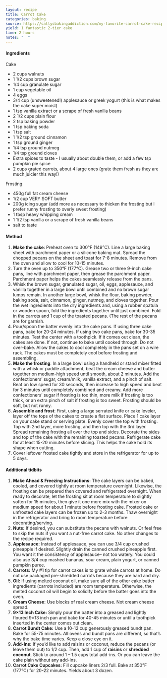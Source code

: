 ```yaml
---
layout: recipe
title: Carrot Cake
categories: baking
source: https://sallysbakingaddiction.com/my-favorite-carrot-cake-recipe/
yield: 1 fantastic 2-tier cake
time: 2 hours
notes: "  "
---
```

#### Ingredients

Cake

* 2 cups walnuts
* 1 1/2 cups brown sugar
* 1/4 cup granulate sugar
* 1 cup vegetable oil
* 4 eggs
* 3/4 cup (unsweetened!) applesauce or greek yogurt (this is what makes the cake super moist)
* 1 tsp vanilla extract or a scrape of fresh vanilla beans
* 2 1/2 cups plain flour
* 2 tsp baking powder
* 1 tsp baking soda
* 1 tsp salt
* 1 1/2 tsp ground cinnamon
* 1 tsp ground ginger
* 1/4 tsp ground nutmeg
* 1/4 tsp ground cloves
* Extra spices to taste - I usually about double them, or add a few tsp pumpkin pie spice
* 2 cups grated carrots, about 4 large ones (grate them fresh as they are much juicier this way!)

Frosting

* 450g full fat cream cheese
* 1/2 cup VERY SOFT butter 
* 200g icing sugar (add more as necessary to thicken the frosting but I prefer runny frosting to overly sweet frosting)
* 1 tbsp heavy whipping cream
* 1 1/2 tsp vanilla or a scrape of fresh vanilla beans
* salt to taste



#### Method

1. **Make the cake**: Preheat oven to 300°F (149°C). Line a large baking sheet with parchment paper or a silicone baking mat. Spread the chopped pecans on the sheet and toast for 7-8 minutes. Remove from the oven and allow to cool for 10-15 minutes.
2. Turn the oven up to 350°F (177°C). Grease two or three 9-inch cake pans, line with parchment paper, then grease the parchment paper. Parchment paper helps the cakes seamlessly release from the pans.
3. Whisk the brown sugar, granulated sugar, oil, eggs, applesauce, and vanilla together in a large bowl until combined and no brown sugar lumps remain. In another large bowl, whisk the flour, baking powder, baking soda, salt, cinnamon, ginger, nutmeg, and cloves together. Pour the wet ingredients into the dry ingredients and, using a rubber spatula or wooden spoon, fold the ingredients together until just combined. Fold in the carrots and 1 cup of the toasted pecans. (The rest of the pecans are for garnish.
4. Pour/spoon the batter evenly into the cake pans. If using three cake pans, bake for 20-24 minutes. If using two cake pans, bake for 30-35 minutes. Test the center with a toothpick. If it comes out clean, the cakes are done. If not, continue to bake until cooked through. Do not over-bake. Allow the cakes to cool completely in the pans set on a wire rack. The cakes must be completely cool before frosting and assembling.
5. **Make the frosting**: In a large bowl using a handheld or stand mixer fitted with a whisk or paddle attachment, beat the cream cheese and butter together on medium-high speed until smooth, about 2 minutes. Add the confectioners’ sugar, cream/milk, vanilla extract, and a pinch of salt. Beat on low speed for 30 seconds, then increase to high speed and beat for 3 minutes until completely combined and creamy. Add more confectioners’ sugar if frosting is too thin, more milk if frosting is too thick, or an extra pinch of salt if frosting is too sweet. Frosting should be soft, but not runny.
6. **Assemble and frost**: First, using a large serrated knife or cake leveler, layer off the tops of the cakes to create a flat surface. Place 1 cake layer on your cake stand or serving plate. Evenly cover the top with frosting. Top with 2nd layer, more frosting, and then top with the 3rd layer. Spread remaining frosting all over the top and sides. Decorate the sides and top of the cake with the remaining toasted pecans. Refrigerate cake for at least 15-20 minutes before slicing. This helps the cake hold its shape when cutting.
7. Cover leftover frosted cake tightly and store in the refrigerator for up to 5 days.



#### Additional tidbits

1. **Make Ahead & Freezing Instructions:** The cake layers can be baked, cooled, and covered tightly at room temperature overnight. Likewise, the frosting can be prepared then covered and refrigerated overnight. When ready to decorate, let the frosting sit at room temperature to slightly soften for 15 minutes, then give it one more mix with the mixer on medium speed for about 1 minute before frosting cake. Frosted cake or unfrosted cake layers can be frozen up to 2-3 months. Thaw overnight in the refrigerator and bring to room temperature before decorating/serving.
2. **Nuts:** If desired, you can substitute the pecans with walnuts. Or feel free to skip the nuts if you want a nut-free carrot cake. No other changes to the recipe required.
3. **Applesauce:** Instead of applesauce, you can use 3/4 cup crushed pineapple if desired. Slightly drain the canned crushed pineapple first. You want it the consistency of applesauce– not too watery. You could also use 3/4 cup mashed bananas, sour cream, plain yogurt, or canned pumpkin puree.
4. **Carrots:** My #1 tip for carrot cakes is to [](https://amzn.to/2WM11NQ)grate whole carrots at home. Do not use packaged pre-shredded carrots because they are hard and dry.
5. **Oil:** If using melted coconut oil, make sure all of the other cake batter ingredients (carrots included) are room temperature. Otherwise, the melted coconut oil will begin to solidify before the batter goes into the oven.
6. **Cream Cheese:** Use blocks of real cream cheese. Not cream cheese spread.
7. **9×13 Inch Cake:** Simply pour the batter into a greased and lightly floured 9×13 inch pan and bake for 40-45 minutes or until a toothpick inserted in the center comes out clean.
8. **Carrot Bundt Cake:** Use a 10-12 cup generously greased bundt pan. Bake for 55-75 minutes. All ovens and bundt pans are different, so that’s why the bake time varies. Keep a close eye on it.
9. **Add-Ins:** If you’d like to add raisins or coconut, reduce the pecans (or leave them out) to 1/2 cup. Then, add 1 cup of **raisins** or **shredded coconut**. Stick to around 1 – 1.5 cups total add-ins. Or you can leave the cake plain without any add-ins.
10. **Carrot Cake Cupcakes:** Fill cupcake liners 2/3 full. Bake at 350°F (177°C) for 20-22 minutes. Yields about 3 dozen.